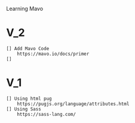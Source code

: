 Learning Mavo

# V_2
    [] Add Mavo Code
        https://mavo.io/docs/primer
    []

# V_1
    [] Using html pug
        https://pugjs.org/language/attributes.html
    [] Using Sass
        https://sass-lang.com/
